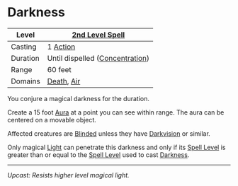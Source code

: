 # Darkness

| Level    | [2nd Level Spell](2nd%20Level%20Spells.md)                                   |
| -------- | ---------------------------------------------------------------------------- |
| Casting  | 1 [Action](../../../../Game%20Procedures/Core%20Procedures/Action.md)        |
| Duration | Until dispelled ([Concentration](../../Concentration.md))                    |
| Range    | 60 feet                                                                      |
| Domains  | [Death](../../Spell%20Domains/Death.md), [Air](../../Spell%20Domains/Air.md) |

You conjure a magical darkness for the duration.

Create a 15 foot [Aura](../../Areas%20of%20Effect/Aura.md) at a point you can see within range. The aura can be centered on a movable object.

Affected creatures are [Blinded](../../../../Game%20Procedures/Conditions/Blinded.md) unless they have [Darkvision](Darkvision.md) or similar.

Only magical [Light](../Level%201/Light.md) can penetrate this darkness and only if its [Spell Level](../../Spell%20Level.md) is greater than or equal to the [Spell Level](../../Spell%20Level.md) used to cast [Darkness](../../../../Game%20Procedures/Hazards/Darkness.md).

---
*Upcast: Resists higher level magical light.*
